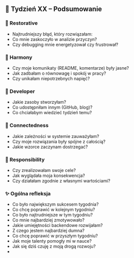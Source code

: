 ## 📅 Tydzień XX – Podsumowanie

### 🔧 Restorative
- Najtrudniejszy błąd, który rozwiązałam:
- Co mnie zaskoczyło w analizie przyczyn?
- Czy debugging mnie energetyzował czy frustrował?

### 🤝 Harmony
- Czy moje komunikaty (README, komentarze) były jasne?
- Jak zadbałam o równowagę i spokój w pracy?
- Czy unikałam niepotrzebnych napięć?

### 🌱 Developer
- Jakie zasoby stworzyłam?
- Co udostępniłam innym (GitHub, blog)?
- Co chciałabym wiedzieć tydzień temu?

### 🔗 Connectedness
- Jakie zależności w systemie zauważyłam?
- Czy moje rozwiązania były spójne z całością?
- Jakie wzorce zaczynam dostrzegać?

### 🧭 Responsibility
- Czy zrealizowałam swoje cele?
- Jak wyglądała moja konsekwencja?
- Czy działałam zgodnie z własnymi wartościami?

### ✨ Ogólna refleksja
- Co było największym sukcesem tygodnia?
- Co chcę poprawić w kolejnym tygodniu?
- Co było najtrudniejsze w tym tygodniu?
- Co mnie najbardziej zmotywowało?
- Jakie umiejętności backendowe rozwijałam?
- Z czego jestem najbardziej dumna?
- Co chcę poprawić w przyszłym tygodniu?
- Jak moje talenty pomogły mi w nauce?
- Jak się dziś czuję z moją drogą rozwoju?
- 
